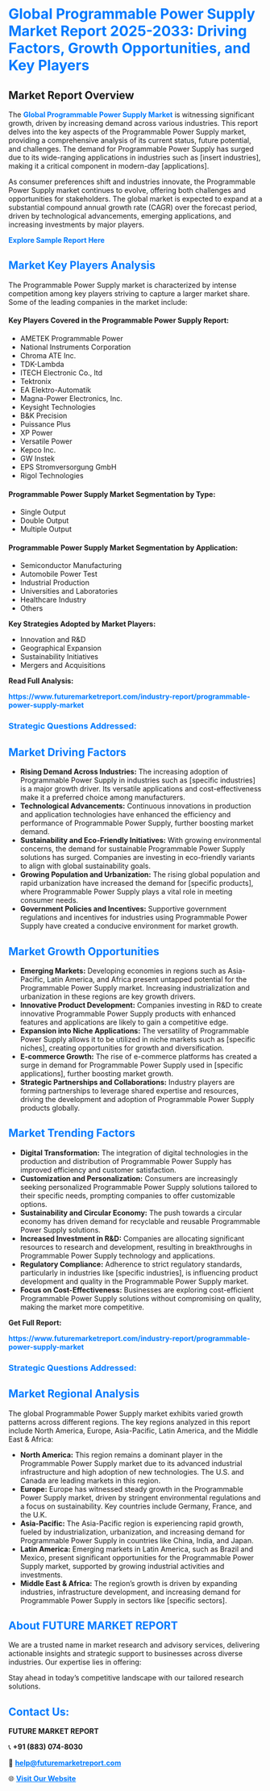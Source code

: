 <h1 style="color: #007BFF;">Global Programmable Power Supply Market Report 2025-2033: Driving Factors, Growth Opportunities, and Key Players</h1>

<section id="overview">
<h2>Market Report Overview</h2>
<p>The <a href="https://www.futuremarketreport.com/industry-report/programmable-power-supply-market" style="color: #007BFF; text-decoration: none;"><strong>Global Programmable Power Supply Market</strong></a> is witnessing significant growth, driven by increasing demand across various industries. This report delves into the key aspects of the Programmable Power Supply market, providing a comprehensive analysis of its current status, future potential, and challenges. The demand for Programmable Power Supply has surged due to its wide-ranging applications in industries such as [insert industries], making it a critical component in modern-day [applications].</p>
<p>As consumer preferences shift and industries innovate, the Programmable Power Supply market continues to evolve, offering both challenges and opportunities for stakeholders. The global market is expected to expand at a substantial compound annual growth rate (CAGR) over the forecast period, driven by technological advancements, emerging applications, and increasing investments by major players.</p>
</section>

<section id="overview">
<p><a href="https://www.futuremarketreport.com/request-sample/reportId=82248" style="color: #007BFF; text-decoration: none;"><strong>Explore Sample Report Here</strong></a></p>
</section>

<section id="key-players">
<h2 style="color: #007BFF;">Market Key Players Analysis</h2>
<p>The Programmable Power Supply market is characterized by intense competition among key players striving to capture a larger market share. Some of the leading companies in the market include:</p>
<h4>Key Players Covered in the Programmable Power Supply Report:</h4>
<ul><li>AMETEK Programmable Power</li><li>National Instruments Corporation</li><li>Chroma ATE Inc.</li><li>TDK-Lambda</li><li>ITECH Electronic Co., ltd</li><li>Tektronix</li><li>EA Elektro-Automatik</li><li>Magna-Power Electronics, Inc.</li><li>Keysight Technologies</li><li>B&amp;K Precision</li><li>Puissance Plus</li><li>XP Power</li><li>Versatile Power</li><li>Kepco Inc.</li><li>GW Instek</li><li>EPS Stromversorgung GmbH</li><li>Rigol Technologies</li></ul>
<h4>Programmable Power Supply Market Segmentation by Type:</h4>
<ul><li>Single Output</li><li>Double Output</li><li>Multiple Output</li></ul>

<h4>Programmable Power Supply Market Segmentation by Application:</h4>
<ul><li>Semiconductor Manufacturing</li><li>Automobile Power Test</li><li>Industrial Production</li><li>Universities and Laboratories</li><li>Healthcare Industry</li><li>Others</li></ul>
<p><strong>Key Strategies Adopted by Market Players:</strong></p>
<ul>
<li>Innovation and R&D</li>
<li>Geographical Expansion</li>
<li>Sustainability Initiatives</li>
<li>Mergers and Acquisitions</li>
</ul>
</section>

<section>
<p><strong>Read Full Analysis: </strong></p><a href="https://www.futuremarketreport.com/industry-report/programmable-power-supply-market" style="color: #007BFF; text-decoration: none;"><strong>https://www.futuremarketreport.com/industry-report/programmable-power-supply-market</strong></a>
<h3 style="color: #007BFF;">Strategic Questions Addressed:</h3>
</section>

<section id="driving-factors">
<h2 style="color: #007BFF;">Market Driving Factors</h2>
<ul>
<li><strong>Rising Demand Across Industries:</strong> The increasing adoption of Programmable Power Supply in industries such as [specific industries] is a major growth driver. Its versatile applications and cost-effectiveness make it a preferred choice among manufacturers.</li>
<li><strong>Technological Advancements:</strong> Continuous innovations in production and application technologies have enhanced the efficiency and performance of Programmable Power Supply, further boosting market demand.</li>
<li><strong>Sustainability and Eco-Friendly Initiatives:</strong> With growing environmental concerns, the demand for sustainable Programmable Power Supply solutions has surged. Companies are investing in eco-friendly variants to align with global sustainability goals.</li>
<li><strong>Growing Population and Urbanization:</strong> The rising global population and rapid urbanization have increased the demand for [specific products], where Programmable Power Supply plays a vital role in meeting consumer needs.</li>
<li><strong>Government Policies and Incentives:</strong> Supportive government regulations and incentives for industries using Programmable Power Supply have created a conducive environment for market growth.</li>
</ul>
</section>

<section id="growth-opportunities">
<h2 style="color: #007BFF;">Market Growth Opportunities</h2>
<ul>
<li><strong>Emerging Markets:</strong> Developing economies in regions such as Asia-Pacific, Latin America, and Africa present untapped potential for the Programmable Power Supply market. Increasing industrialization and urbanization in these regions are key growth drivers.</li>
<li><strong>Innovative Product Development:</strong> Companies investing in R&D to create innovative Programmable Power Supply products with enhanced features and applications are likely to gain a competitive edge.</li>
<li><strong>Expansion into Niche Applications:</strong> The versatility of Programmable Power Supply allows it to be utilized in niche markets such as [specific niches], creating opportunities for growth and diversification.</li>
<li><strong>E-commerce Growth:</strong> The rise of e-commerce platforms has created a surge in demand for Programmable Power Supply used in [specific applications], further boosting market growth.</li>
<li><strong>Strategic Partnerships and Collaborations:</strong> Industry players are forming partnerships to leverage shared expertise and resources, driving the development and adoption of Programmable Power Supply products globally.</li>
</ul>
</section>

<section id="trending-factors">
<h2 style="color: #007BFF;">Market Trending Factors</h2>
<ul>
<li><strong>Digital Transformation:</strong> The integration of digital technologies in the production and distribution of Programmable Power Supply has improved efficiency and customer satisfaction.</li>
<li><strong>Customization and Personalization:</strong> Consumers are increasingly seeking personalized Programmable Power Supply solutions tailored to their specific needs, prompting companies to offer customizable options.</li>
<li><strong>Sustainability and Circular Economy:</strong> The push towards a circular economy has driven demand for recyclable and reusable Programmable Power Supply solutions.</li>
<li><strong>Increased Investment in R&D:</strong> Companies are allocating significant resources to research and development, resulting in breakthroughs in Programmable Power Supply technology and applications.</li>
<li><strong>Regulatory Compliance:</strong> Adherence to strict regulatory standards, particularly in industries like [specific industries], is influencing product development and quality in the Programmable Power Supply market.</li>
<li><strong>Focus on Cost-Effectiveness:</strong> Businesses are exploring cost-efficient Programmable Power Supply solutions without compromising on quality, making the market more competitive.</li>
</ul>
</section>

<section>
<p><strong>Get Full Report: </strong></p><a href="https://www.futuremarketreport.com/industry-report/programmable-power-supply-market" style="color: #007BFF; text-decoration: none;"><strong>https://www.futuremarketreport.com/industry-report/programmable-power-supply-market</strong></a>
<h3 style="color: #007BFF;">Strategic Questions Addressed:</h3>
</section>


<section id="regional-analysis">
<h2 style="color: #007BFF;">Market Regional Analysis</h2>
<p>The global Programmable Power Supply market exhibits varied growth patterns across different regions. The key regions analyzed in this report include North America, Europe, Asia-Pacific, Latin America, and the Middle East & Africa:</p>
<ul>
<li><strong>North America:</strong> This region remains a dominant player in the Programmable Power Supply market due to its advanced industrial infrastructure and high adoption of new technologies. The U.S. and Canada are leading markets in this region.</li>
<li><strong>Europe:</strong> Europe has witnessed steady growth in the Programmable Power Supply market, driven by stringent environmental regulations and a focus on sustainability. Key countries include Germany, France, and the U.K.</li>
<li><strong>Asia-Pacific:</strong> The Asia-Pacific region is experiencing rapid growth, fueled by industrialization, urbanization, and increasing demand for Programmable Power Supply in countries like China, India, and Japan.</li>
<li><strong>Latin America:</strong> Emerging markets in Latin America, such as Brazil and Mexico, present significant opportunities for the Programmable Power Supply market, supported by growing industrial activities and investments.</li>
<li><strong>Middle East & Africa:</strong> The region’s growth is driven by expanding industries, infrastructure development, and increasing demand for Programmable Power Supply in sectors like [specific sectors].</li>
</ul>
</section>

<footer>
<h2 style="color: #007BFF;">About FUTURE MARKET REPORT</h2>
<p>We are a trusted name in market research and advisory services, delivering actionable insights and strategic support to businesses across diverse industries. Our expertise lies in offering:</p>

<p>Stay ahead in today’s competitive landscape with our tailored research solutions.</p>

<h2 style="color: #007BFF;">Contact Us:</h2>
<p><strong>FUTURE MARKET REPORT</strong></p>
<p>📞 <strong>+91 (883) 074-8030</strong></p>
<p>📧 <strong><a href="mailto:help@futuremarketreport.com" style="color: #007BFF;">help@futuremarketreport.com</a></strong></p>
<p>🌐 <strong><a href="https://www.futuremarketreport.com/" style="color: #007BFF;">Visit Our Website</a></strong></p>
</footer>
